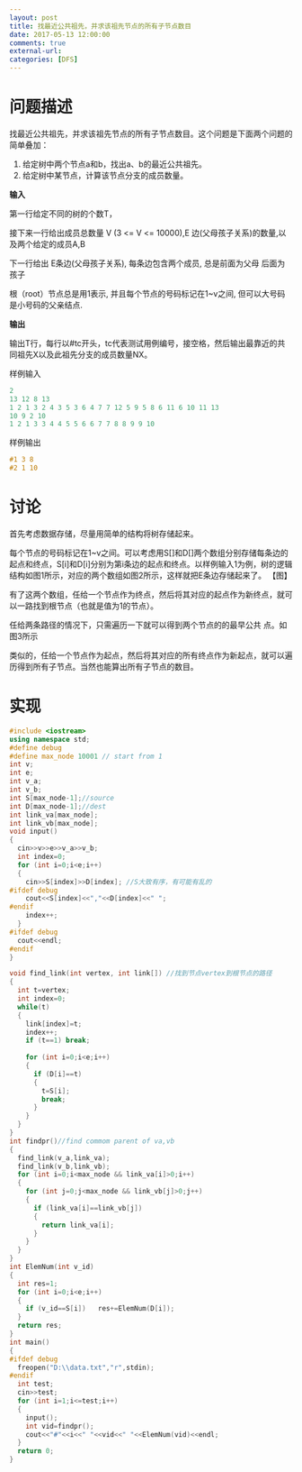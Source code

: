 ```yaml
---
layout: post
title: 找最近公共祖先，并求该祖先节点的所有子节点数目
date: 2017-05-13 12:00:00
comments: true
external-url:
categories: [DFS]
---
```


# 问题描述

找最近公共祖先，并求该祖先节点的所有子节点数目。这个问题是下面两个问题的简单叠加：

1. 给定树中两个节点a和b，找出a、b的最近公共祖先。
2. 给定树中某节点，计算该节点分支的成员数量。


**输入**

第一行给定不同的树的个数T，

接下来一行给出成员总数量 V (3 <= V <= 10000),E 边(父母孩子关系)的数量,以及两个给定的成员A,B

下一行给出 E条边(父母孩子关系), 每条边包含两个成员, 总是前面为父母 后面为孩子

根（root）节点总是用1表示, 并且每个节点的号码标记在1~v之间, 但可以大号码是小号码的父亲结点.

**输出**

输出T行，每行以#tc开头，tc代表测试用例编号，接空格，然后输出最靠近的共同祖先X以及此祖先分支的成员数量NX。


样例输入
```c
2
13 12 8 13
1 2 1 3 2 4 3 5 3 6 4 7 7 12 5 9 5 8 6 11 6 10 11 13
10 9 2 10
1 2 1 3 3 4 4 5 5 6 6 7 7 8 8 9 9 10
```
样例输出
```c
#1 3 8
#2 1 10
```


# 讨论

首先考虑数据存储，尽量用简单的结构将树存储起来。

每个节点的号码标记在1~v之间。可以考虑用S[]和D[]两个数组分别存储每条边的起点和终点，S[i]和D[i]分别为第i条边的起点和终点。以样例输入1为例，树的逻辑结构如图1所示，对应的两个数组如图2所示，这样就把E条边存储起来了。
【图】

有了这两个数组，任给一个节点作为终点，然后将其对应的起点作为新终点，就可以一路找到根节点（也就是值为1的节点）。

任给两条路径的情况下，只需遍历一下就可以得到两个节点的的最早公共                                                点。如图3所示

类似的，任给一个节点作为起点，然后将其对应的所有终点作为新起点，就可以遍历得到所有子节点。当然也能算出所有子节点的数目。

# 实现

```cpp
#include <iostream>
using namespace std;
#define debug
#define max_node 10001 // start from 1
int v;
int e;
int v_a;
int v_b;
int S[max_node-1];//source
int D[max_node-1];//dest
int link_va[max_node];
int link_vb[max_node];
void input()
{
  cin>>v>>e>>v_a>>v_b;
  int index=0;
  for (int i=0;i<e;i++)
  {
    cin>>S[index]>>D[index]; //S大致有序，有可能有乱的
#ifdef debug 
    cout<<S[index]<<","<<D[index]<<" ";
#endif
    index++;    
  }
#ifdef debug 
  cout<<endl;
#endif
}

void find_link(int vertex, int link[]) //找到节点vertex到根节点的路径
{
  int t=vertex;
  int index=0;
  while(t)
  {
    link[index]=t;
    index++;
    if (t==1) break;
    
    for (int i=0;i<e;i++)
    {
      if (D[i]==t)
      {
        t=S[i];
        break;
      }
    }
  }
}
int findpr()//find commom parent of va,vb
{
  find_link(v_a,link_va);
  find_link(v_b,link_vb);
  for (int i=0;i<max_node && link_va[i]>0;i++)
  {
    for (int j=0;j<max_node && link_vb[j]>0;j++)
    {
      if (link_va[i]==link_vb[j])
      {
        return link_va[i];
      }
    }
  }
}
int ElemNum(int v_id)
{
  int res=1;
  for (int i=0;i<e;i++)
  {
    if (v_id==S[i])   res+=ElemNum(D[i]);
  }
  return res;
}
int main()
{
#ifdef debug
  freopen("D:\\data.txt","r",stdin);
#endif
  int test;
  cin>>test;
  for (int i=1;i<=test;i++)
  {
    input();
    int vid=findpr();
    cout<<"#"<<i<<" "<<vid<<" "<<ElemNum(vid)<<endl;
  }
  return 0;
}
```
